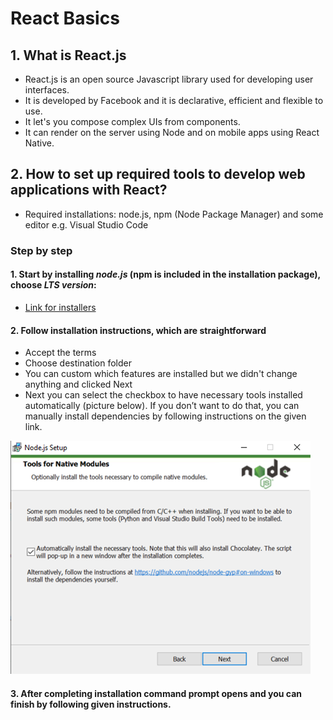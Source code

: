 # React Basics

## 1. What is React.js

- React.js is an open source Javascript library used for developing user interfaces.
- It is developed by Facebook and it is declarative, efficient and flexible to use.
- It let's you compose complex UIs from components.
- It can render on the server using Node and on mobile apps using React Native.

## 2.  How to set up required tools to develop web applications with React?

 - Required installations: node.js, npm (Node Package Manager) and some editor e.g. Visual Studio Code

### Step by step

#### 1. Start by installing *node.js* (npm is included in the installation package), choose *LTS version*:
   - [Link for installers](https://nodejs.org/en/download/)

#### 2. Follow installation instructions, which are straightforward 
   - Accept the terms
   - Choose destination folder
   - You can custom which features are installed but we didn't change anything and clicked Next
   - Next you can select the checkbox to have necessary tools installed automatically (picture below). If you don’t want to do that, you can manually install dependencies by following instructions on the given link. 
    
![Install tools](/pics/install_tools.png)

#### 3. After completing installation command prompt opens and you can finish by following given instructions.
